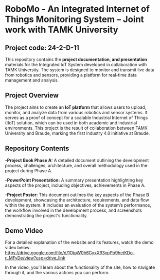 # RoboMo - An Integrated Internet of Things Monitoring System – Joint work with TAMK University
## Project code: 24-2-D-11


This repository contains the **project documentation, and presentation** materials for the Integrated IoT System developed in collaboration with TAMK University. The system is designed to monitor and transmit live data from robotics and sensors, providing a platform for real-time data management and analysis.

## Project Overview

The project aims to create an **IoT platform** that allows users to upload, monitor, and analyze data from various robotics and sensor systems. It serves as a proof of concept for a scalable Industrial Internet of Things (IIoT) solution, which can be used in both academic and industrial environments. This project is the result of collaboration between TAMK University and Braude, marking the first Industry 4.0 initiative at Braude.

## Repository Contents

**-Project Book Phase A:** A detailed document outlining the development process, challenges, architecture, and overall methodology used in the project during Phase A.

**-PowerPoint Presentation:** A summary presentation highlighting key aspects of the project, including objectives, achievements in Phase A.

**-Project Poster:** This document outlines the key aspects of the Phase B development, showcasing the architecture, requirements, and data flow within the system. It includes an evaluation of the system’s performance, the workflow involved in the development process, and screenshots demonstrating the project's functionality.

## Demo Video

For a detailed explanation of the website and its features, watch the demo video below:
https://drive.google.com/file/d/1OtpW0h6GyxX93vpPb9hetKDo-r_MFyDe/view?usp=drive_link

In the video, you'll learn about the functionality of the site, how to navigate through it, and the various actions you can perform.
